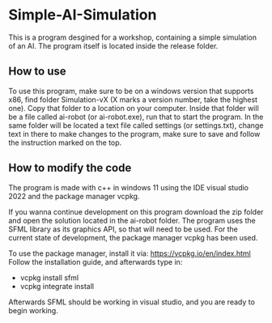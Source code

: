 # Simple-AI-Simulation
This is a program desgined for a workshop, containing a simple simulation of an AI. 
The program itself is located inside the release folder. 

## How to use
To use this program, make sure to be on a windows version that supports x86, find folder Simulation-vX (X marks a version number, take the highest one). Copy that folder to a location on your computer. Inside that folder will be a file called ai-robot (or ai-robot.exe), run that to start the program. In the same folder will be located a text file called settings (or settings.txt), change text in there to make changes to the program, make sure to save and follow the instruction marked on the top.

## How to modify the code
The program is made with c++ in windows 11 using the IDE visual studio 2022 and the package manager vcpkg. 

If you wanna continue development on this program download the zip folder and open the solution located in the ai-robot folder.
The program uses the SFML library as its graphics API, so that will need to be used. For the current state of development, the
package manager vcpkg has been used.

To use the package manager, install it via: https://vcpkg.io/en/index.html
Follow the installation guide, and afterwards type in:

- vcpkg install sfml
- vcpkg integrate install

Afterwards SFML should be working in visual studio, and you are ready to begin working. 

